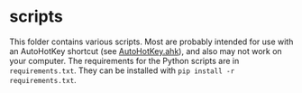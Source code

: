 # scripts

This folder contains various scripts. Most are probably intended for use with an AutoHotKey shortcut (see [AutoHotKey.ahk](../AutoHotKey.ahk)), and also may not work on your computer. The requirements for the Python scripts are in `requirements.txt`. They can be installed with `pip install -r requirements.txt`.